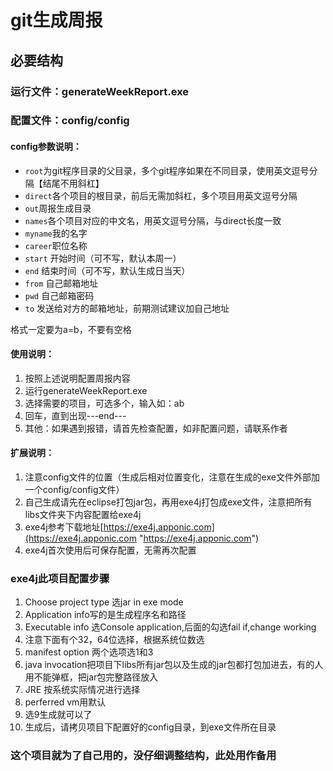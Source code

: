 # git生成周报
## 必要结构
### 运行文件：generateWeekReport.exe
### 配置文件：config/config

#### config参数说明：

 - `root`为git程序目录的父目录，多个git程序如果在不同目录，使用英文逗号分隔【结尾不用斜杠】
 - `direct`各个项目的根目录，前后无需加斜杠，多个项目用英文逗号分隔
 - `out`周报生成目录
 - `names`各个项目对应的中文名，用英文逗号分隔，与direct长度一致
 - `myname`我的名字
 - `career`职位名称
 - `start` 开始时间（可不写，默认本周一）
 - `end` 结束时间（可不写，默认生成日当天）
 - `from`  自己邮箱地址
 - `pwd` 自己邮箱密码
 - `to` 发送给对方的邮箱地址，前期测试建议加自己地址

格式一定要为a=b，不要有空格

#### 使用说明：
1. 按照上述说明配置周报内容
2. 运行generateWeekReport.exe
3. 选择需要的项目，可选多个，输入如：ab
4. 回车，直到出现---end---
5. 其他：如果遇到报错，请首先检查配置，如非配置问题，请联系作者


#### 扩展说明：
1. 注意config文件的位置（生成后相对位置变化，注意在生成的exe文件外部加一个config/config文件）
1. 自己生成请先在eclipse打包jar包，再用exe4j打包成exe文件，注意把所有libs文件夹下内容配置给exe4j
1. exe4j参考下载地址[https://exe4j.apponic.com](https://exe4j.apponic.com "https://exe4j.apponic.com")
1. exe4j首次使用后可保存配置，无需再次配置

### exe4j此项目配置步骤
1.  Choose project type 选jar in exe mode
1.  Application info写的是生成程序名和路径
1.  Executable info 选Console application,后面的勾选fail if,change working
1.  注意下面有个32，64位选择，根据系统位数选
1.  manifest option 两个选项选1和3
1.  java invocation把项目下libs所有jar包以及生成的jar包都打包加进去，有的人用不能弹框，把jar包完整路径放入
1.  JRE 按系统实际情况进行选择
1.  perferred vm用默认
1.  选9生成就可以了
1.  生成后，请拷贝项目下配置好的config目录，到exe文件所在目录

### 这个项目就为了自己用的，没仔细调整结构，此处用作备用
